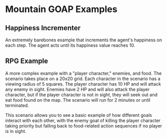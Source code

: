 # Mountain GOAP Examples

## Happiness Incrementer

An extremely barebones example that increments the agent's happiness on each step. The agent acts until its happiness value reaches 10.

## RPG Example

A more complex example with a "player character," enemies, and food. The scenario takes place on a 20x20 grid. Each character in the scenario has a viewing radius of 5 squares. The player character has 10 HP and will attack any enemy in sight. Enemies have 2 HP and will also attack the player character, but if the player character is not in sight, they will seek out and eat food found on the map. The scenario will run for 2 minutes or until terminated.

This scenario allows you to see a basic example of how different goals interact with each other, with the enemy goal of killing the player character taking priority but falling back to food-related action sequences if no player is in sight.
